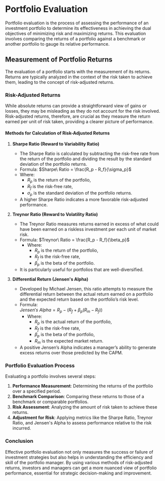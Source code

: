 # Portfolio Evaluation

Portfolio evaluation is the process of assessing the performance of an investment portfolio to determine its effectiveness in achieving the dual objectives of minimizing risk and maximizing returns. This evaluation involves comparing the returns of a portfolio against a benchmark or another portfolio to gauge its relative performance.

## Measurement of Portfolio Returns

The evaluation of a portfolio starts with the measurement of its returns. Returns are typically analyzed in the context of the risk taken to achieve them, leading to the concept of risk-adjusted returns.

### Risk-Adjusted Returns

While absolute returns can provide a straightforward view of gains or losses, they may be misleading as they do not account for the risk involved. Risk-adjusted returns, therefore, are crucial as they measure the return earned per unit of risk taken, providing a clearer picture of performance.

#### Methods for Calculation of Risk-Adjusted Returns

1. **Sharpe Ratio (Reward to Variability Ratio)**

     - The Sharpe Ratio is calculated by subtracting the risk-free rate from the return of the portfolio and dividing the result by the standard deviation of the portfolio returns.
   - Formula: $Sharpe\ Ratio = \frac{R_p - R_f}{\sigma_p}$
    - Where:
        - $R_p$ is the return of the portfolio,
        - $R_f$ is the risk-free rate,
        - $\sigma_p$ is the standard deviation of the portfolio returns.
    - A higher Sharpe Ratio indicates a more favorable risk-adjusted performance.

2. **Treynor Ratio (Reward to Volatility Ratio)**
     - The Treynor Ratio measures returns earned in excess of what could have been earned on a riskless investment per each unit of market risk.
     - Formula: $Treynor\ Ratio = \frac{R_p - R_f}{\beta_p}$
        - Where:
          - $R_p$ is the return of the portfolio,
          - $R_f$ is the risk-free rate,
          - $\beta_p$ is the beta of the portfolio.
      - It is particularly useful for portfolios that are well-diversified.

3. **Differential Return (Jensen's Alpha)**
    - Developed by Michael Jensen, this ratio attempts to measure the differential return between the actual return earned on a portfolio and the expected return based on the portfolio’s risk level.
    - Formula:  
      $Jensen's\ Alpha = R_p - (R_f + \beta_p (R_m - R_f))$
      - Where:
          - $R_p$ is the actual return of the portfolio,
          - $R_f$ is the risk-free rate,
          - $\beta_p$ is the beta of the portfolio,
          - $R_m$ is the expected market return.
    - A positive Jensen’s Alpha indicates a manager’s ability to generate excess returns over those predicted by the CAPM.

### Portfolio Evaluation Process

Evaluating a portfolio involves several steps:

1. **Performance Measurement**: Determining the returns of the portfolio over a specified period.
2. **Benchmark Comparison**: Comparing these returns to those of a benchmark or comparable portfolios.
3. **Risk Assessment**: Analyzing the amount of risk taken to achieve these returns.
4. **Adjustment for Risk**: Applying metrics like the Sharpe Ratio, Treynor Ratio, and Jensen's Alpha to assess performance relative to the risk incurred.

### Conclusion

Effective portfolio evaluation not only measures the success or failure of investment strategies but also helps in understanding the efficiency and skill of the portfolio manager. By using various methods of risk-adjusted returns, investors and managers can get a more nuanced view of portfolio performance, essential for strategic decision-making and improvement.

